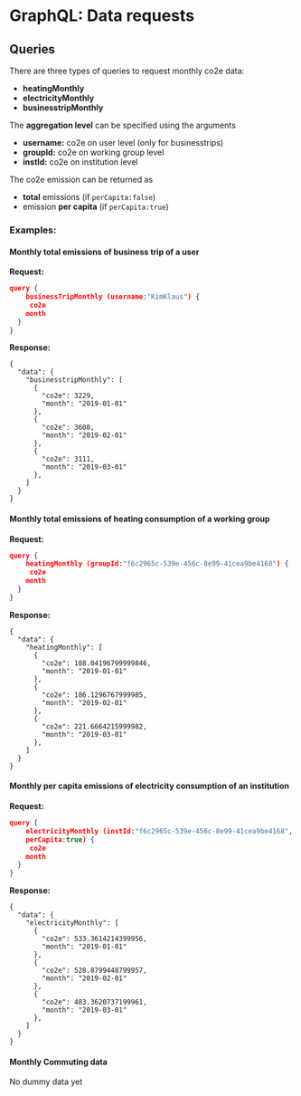 # GraphQL: Data requests

## Queries

There are three types of queries to request monthly co2e data: 

- **heatingMonthly**
- **electricityMonthly**
- **businesstripMonthly** 

The **aggregation level** can be specified using the arguments

- **username:** co2e on user level (only for businesstrips) 
- **groupId:** co2e on working group level
- **instId:** co2e on institution level 

The co2e emission can be returned as 

- **total** emissions (if `perCapita:false`)
- emission **per capita** (if `perCapita:true`)

### Examples:  

#### Monthly total emissions of business trip of a user  
**Request:**

``` json
query {
	businessTripMonthly (username:"KimKlaus") {
	 co2e
    month
  }
}
```

**Response:**

```
{
  "data": {
    "businesstripMonthly": [
      {
        "co2e": 3229,
        "month": "2019-01-01"
      },
      {
        "co2e": 3608,
        "month": "2019-02-01"
      },
      {
        "co2e": 3111,
        "month": "2019-03-01"
      },
    ]
  }
}
```

#### Monthly total emissions of heating consumption of a working group 

**Request:**

``` json
query {
	heatingMonthly (groupId:"f6c2965c-539e-456c-8e99-41cea9be4168") {
	 co2e
    month
  }
}
```

**Response:**

```
{
  "data": {
    "heatingMonthly": [
      {
        "co2e": 188.04196799999846,
        "month": "2019-01-01"
      },
      {
        "co2e": 186.1296767999985,
        "month": "2019-02-01"
      },
      {
        "co2e": 221.6664215999982,
        "month": "2019-03-01"
      },
    ]
  }
}
```

#### Monthly per capita emissions of electricity consumption of an institution 

**Request:**

``` json
query {
	electricityMonthly (instId:"f6c2965c-539e-456c-8e99-41cea9be4168", 
	perCapita:true) {
	 co2e
    month
  }
}
```

**Response:**

```
{
  "data": {
    "electricityMonthly": [
      {
        "co2e": 533.3614214399956,
        "month": "2019-01-01"
      },
      {
        "co2e": 528.8799448799957,
        "month": "2019-02-01"
      },
      {
        "co2e": 483.3620737199961,
        "month": "2019-03-01"
      },
    ]
  }
}
```


#### Monthly Commuting data 

No dummy data yet

